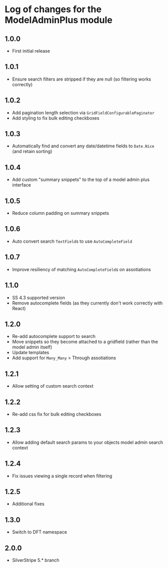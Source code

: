 # Log of changes for the ModelAdminPlus module

## 1.0.0

* First initial release

## 1.0.1

* Ensure search filters are stripped if they are null (so filtering works correctly)

## 1.0.2

* Add pagination length selection via `GridFieldConfigurablePaginator`
* Add styling to fix bulk editing checkboxes

## 1.0.3

* Automatically find and convert any date/datetime fields to `Date.Nice` (and retain sorting)

## 1.0.4

* Add custom "summary snippets" to the top of a model admin plus interface

## 1.0.5

* Reduce column padding on summary snippets

## 1.0.6

* Auto convert search `TextField`s to use `AutoCompleteField`

## 1.0.7

* Improve resiliency of matching `AutoCompleteField`s on assotiations


## 1.1.0

* SS 4.3 supported version
* Remove autocomplete fields (as they currently don't work correctly with React)

## 1.2.0

* Re-add autocomplete support to search
* Move snippets so they become attached to a gridfield (rather than the model admin itself)
* Update templates
* Add support for `Many_Many` > Through assotiations

## 1.2.1

* Allow setting of custom search context

## 1.2.2

* Re-add css fix for bulk editing checkboxes

## 1.2.3

* Allow adding default search params to your objects model admin search context

## 1.2.4

* Fix issues viewing a single record when filtering

## 1.2.5

* Additional fixes

## 1.3.0

* Switch to DFT namespace

## 2.0.0

* SilverStripe 5.* branch